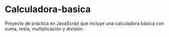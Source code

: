 # Calculadora-basica
Proyecto de práctica en JavaScript que incluye una calculadora básica con suma, resta, multiplicación y división.
